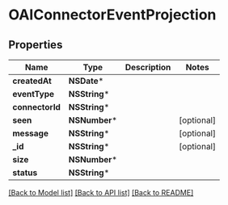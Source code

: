 # OAIConnectorEventProjection

## Properties
Name | Type | Description | Notes
------------ | ------------- | ------------- | -------------
**createdAt** | **NSDate*** |  | 
**eventType** | **NSString*** |  | 
**connectorId** | **NSString*** |  | 
**seen** | **NSNumber*** |  | [optional] 
**message** | **NSString*** |  | [optional] 
**_id** | **NSString*** |  | [optional] 
**size** | **NSNumber*** |  | 
**status** | **NSString*** |  | 

[[Back to Model list]](../README#documentation-for-models) [[Back to API list]](../README#documentation-for-api-endpoints) [[Back to README]](../README)



